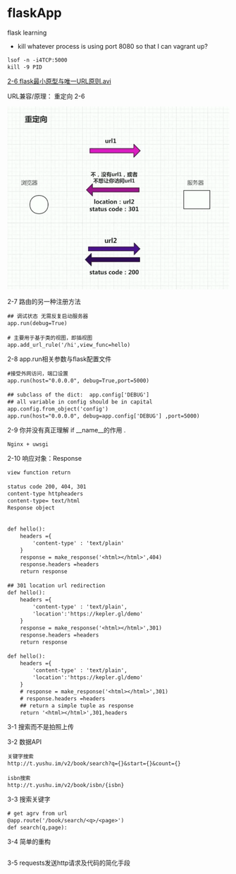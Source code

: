 # flaskApp
flask learning


* kill whatever process is using port 8080 so that I can vagrant up?
```
lsof -n -i4TCP:5000
kill -9 PID
```



[2-6 flask最小原型与唯一URL原则.avi]()

URL兼容/原理： 重定向 2-6

![image-20200418145104427](README_img/image-20200418145104427.png)





2-7 路由的另一种注册方法

```
## 调试状态 无需反复启动服务器
app.run(debug=True)

# 主要用于基于类的视图，即插视图
app.add_url_rule('/hi',view_func=hello)
```



2-8 app.run相关参数与flask配置文件

```
#接受外网访问，端口设置
app.run(host="0.0.0.0", debug=True,port=5000)

## subclass of the dict:  app.config['DEBUG']
## all variable in config should be in capital 
app.config.from_object('config')
app.run(host="0.0.0.0", debug=app.config['DEBUG'] ,port=5000)
```



2-9 你并没有真正理解 if __name__的作用 .

```
Nginx + uwsgi 
```



2-10 响应对象：Response

```
view function return

status code 200, 404, 301
content-type httpheaders
content-type= text/html
Response object


def hello():
    headers ={
        'content-type' : 'text/plain'
    }
    response = make_response('<html></html>',404)
    response.headers =headers
    return response
    
## 301 location url redirection     
def hello():
    headers ={
        'content-type' : 'text/plain',
        'location':'https://kepler.gl/demo'
    }
    response = make_response('<html></html>',301)
    response.headers =headers
    return response
    
def hello():
    headers ={
        'content-type' : 'text/plain',
        'location':'https://kepler.gl/demo'
    }
    # response = make_response('<html></html>',301)
    # response.headers =headers
    ## return a simple tuple as response
    return '<html></html>',301,headers

```





3-1 搜索而不是拍照上传

3-2 数据API

```
关键字搜索
http://t.yushu.im/v2/book/search?q={}&start={}&count={}

isbn搜索
http://t.yushu.im/v2/book/isbn/{isbn}
```

3-3 搜索关键字

```
# get agrv from url
@app.route('/book/search/<q>/<page>')
def search(q,page):
```

3-4 简单的重构

```

```

3-5 requests发送http请求及代码的简化手段

```

```



